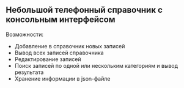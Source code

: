 Небольшой телефонный справочник с консольным интерфейсом
----
Возможности:
- Добавление в справочник новых записей
- Вывод всех записей справочника
- Редактирование записей
- Поиск записей по одной или нескольким категориям и вывод результата
- Хранение информации в json-файле